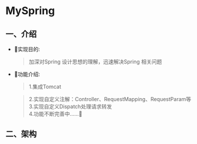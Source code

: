 # MySpring

## 一、介绍
*  🚩实现目的:
    > 加深对Spring 设计思想的理解，迅速解决Spring 相关问题
    
*  🚩功能介绍:
    > 1.集成Tomcat
    
    > 2.实现自定义注解：Controller、RequestMapping、RequestParam等    
    > 3.实现自定义Dispatch处理请求转发    
    > 4.功能不断完善中......🚧
    
## 二、架构
